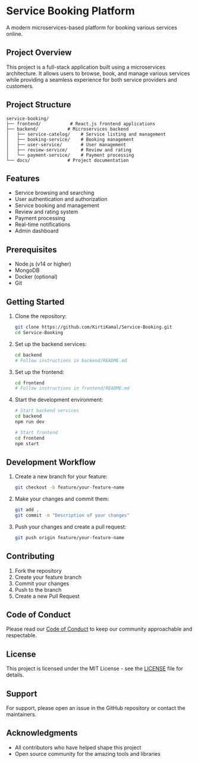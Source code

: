 # Service Booking Platform

A modern microservices-based platform for booking various services online.

## Project Overview

This project is a full-stack application built using a microservices architecture. It allows users to browse, book, and manage various services while providing a seamless experience for both service providers and customers.

## Project Structure

```
service-booking/
├── frontend/           # React.js frontend applications
├── backend/           # Microservices backend
│   ├── service-catelog/    # Service listing and management
│   ├── booking-service/    # Booking management
│   ├── user-service/       # User management
│   ├── review-service/     # Review and rating
│   └── payment-service/    # Payment processing
└── docs/              # Project documentation
```

## Features

- Service browsing and searching
- User authentication and authorization
- Service booking and management
- Review and rating system
- Payment processing
- Real-time notifications
- Admin dashboard

## Prerequisites

- Node.js (v14 or higher)
- MongoDB
- Docker (optional)
- Git

## Getting Started

1. Clone the repository:
   ```bash
   git clone https://github.com/KirtiKamal/Service-Booking.git
   cd Service-Booking
   ```

2. Set up the backend services:
   ```bash
   cd backend
   # Follow instructions in backend/README.md
   ```

3. Set up the frontend:
   ```bash
   cd frontend
   # Follow instructions in frontend/README.md
   ```

4. Start the development environment:
   ```bash
   # Start backend services
   cd backend
   npm run dev

   # Start frontend
   cd frontend
   npm start
   ```

## Development Workflow

1. Create a new branch for your feature:
   ```bash
   git checkout -b feature/your-feature-name
   ```

2. Make your changes and commit them:
   ```bash
   git add .
   git commit -m "Description of your changes"
   ```

3. Push your changes and create a pull request:
   ```bash
   git push origin feature/your-feature-name
   ```

## Contributing

1. Fork the repository
2. Create your feature branch
3. Commit your changes
4. Push to the branch
5. Create a new Pull Request

## Code of Conduct

Please read our [Code of Conduct](CODE_OF_CONDUCT.md) to keep our community approachable and respectable.

## License

This project is licensed under the MIT License - see the [LICENSE](LICENSE) file for details.

## Support

For support, please open an issue in the GitHub repository or contact the maintainers.

## Acknowledgments

- All contributors who have helped shape this project
- Open source community for the amazing tools and libraries 